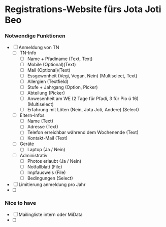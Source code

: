 # Registrations-Website fürs Jota Joti Beo


### Notwendige Funktionen
 - [ ] Anmeldung von TN
 	- [ ] TN-Info
 		- [ ] Name + Pfadiname (Text, Text)
 		- [ ] Mobile (Optional)(Text)
 		- [ ] Mail (Optional)(Text)
 		- [ ] Essgewonheit (Vegi, Vegan, Nein) (Multiselect, Text)
 		- [ ] Allergien (Textfield)
 		- [ ] Stufe + Jahrgang (Option, Picker)
 		- [ ] Abteilung (Picker)
 		- [ ] Anwesenheit am WE (2 Tage für Pfadi, 3 für Pio ü 16) (Multiselect)
 		- [ ] Erfahrung mit Löten (Nein, Jota Joti, Andere) (Select)
	- [ ] Eltern-Infos
		- [ ] Name (Text)
		- [ ] Adresse (Text)
		- [ ] Telefon erreichbar während dem Wochenende (Text)
		- [ ] Kontakt-Mail (Text)
	- [ ] Geräte
		- [ ] Laptop (Ja / Nein)
	- [ ] Administrativ
		- [ ] Photos erlaubt (Ja / Nein)
		- [ ] Notfallblatt (File)
		- [ ] Impfausweis (File)
		- [ ] Bedingungen (Select)
- [ ] Limitierung anmeldung pro Jahr
- [ ] 

### Nice to have
 - [ ] Mailingliste intern oder MiData
 - [ ] 
